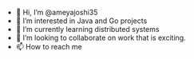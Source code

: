 - 👋 Hi, I’m @ameyajoshi35
- 👀 I’m interested in Java and Go projects
- 🌱 I’m currently learning distributed systems
- 💞️ I’m looking to collaborate on work that is exciting.
- 📫 How to reach me 

<!---
ameyajoshi35/ameyajoshi35 is a ✨ special ✨ repository because its `README.md` (this file) appears on your GitHub profile.
You can click the Preview link to take a look at your changes.
--->

